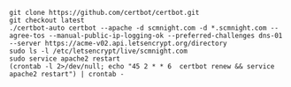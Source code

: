 	git clone https://github.com/certbot/certbot.git
	git checkout latest
	./certbot-auto certbot --apache -d scmnight.com -d *.scmnight.com --agree-tos --manual-public-ip-logging-ok --preferred-challenges dns-01 --server https://acme-v02.api.letsencrypt.org/directory
	sudo ls -l /etc/letsencrypt/live/scmnight.com
	sudo service apache2 restart
	(crontab -l 2>/dev/null; echo "45 2 * * 6  certbot renew && service apache2 restart") | crontab -